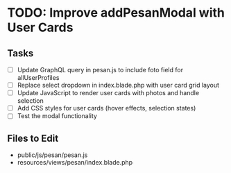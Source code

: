# TODO: Improve addPesanModal with User Cards

## Tasks
- [ ] Update GraphQL query in pesan.js to include foto field for allUserProfiles
- [ ] Replace select dropdown in index.blade.php with user card grid layout
- [ ] Update JavaScript to render user cards with photos and handle selection
- [ ] Add CSS styles for user cards (hover effects, selection states)
- [ ] Test the modal functionality

## Files to Edit
- public/js/pesan/pesan.js
- resources/views/pesan/index.blade.php

